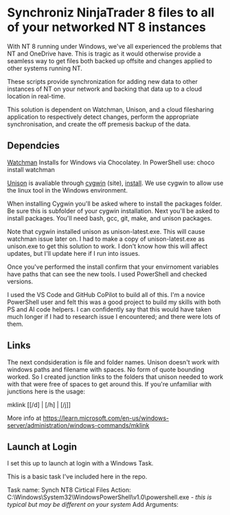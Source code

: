 # Synchroniz NinjaTrader 8 files to all of your networked NT 8 instances

With NT 8 running under Windows, we've all experienced the problems that NT and OneDrive have.  This is tragic as it would otherwise provide a seamless way to get files both backed up offsite and changes applied to other systems running NT.

These scripts provide synchronization for adding new data to other instances of NT on your network and backing that data up to a cloud location in real-time.

This solution is dependent on Watchman, Unison, and a cloud filesharing application to respectively detect changes, perform the appropriate synchronisation, and create the off premesis backup of the data.

## Dependcies

[Watchman](https://facebook.github.io/watchman/)
Installs for Windows via Chocolatey.  In PowerShell use: choco install watchman

[Unison](https://github.com/bcpierce00/unison) is avaliable through [cygwin](https://www.cygwin.com/) (site), [install](https://www.cygwin.com/setup-x86_64.exe).
We use cygwin to allow use the linux tool in the Windows environment.

When installing Cygwin you'll be asked where to install the packages folder.  Be sure this is subfolder of your cygwin installation.
Next you'll be asked to install packages.  You'll need bash, gcc, git, make, and unison packages.

Note that cygwin installed unison as unison-latest.exe.  This will cause watchman issue later on.  I had to make a copy of unison-latest.exe as unison.exe to get this solution to work.  I don't know how this will affect updates, but I'll update here if I run into issues.

Once you've performed the install confirm that your envirnoment variables have paths that can see the new tools.  I used PowerShell and checked versions.

I used the VS Code and GitHub CoPilot to build all of this.  I'm a novice PowerShell user and felt this was a good project to build my skills with both PS and AI code helpers.  I can confidently say that this would have taken much longer if I had to research issue I encountered; and there were lots of them.

## Links

The next condsideration is file and folder names.  Unison doesn't work with windows paths and filename with spaces.  No form of quote bounding worked.  So I created junction links to the folders that unison needed to work with that were free of spaces to get around this.  If you're unfamiliar with junctions here is the usage: 

mklink [[/d] | [/h] | [/j]] <link> <target>

More info at https://learn.microsoft.com/en-us/windows-server/administration/windows-commands/mklink

## Launch at Login

I set this up to launch at login with a Windows Task.  

This is a basic task I've included here in the repo.

Task name: Synch NT8 Cirtical Files
Action: C:\Windows\System32\WindowsPowerShell\v1.0\powershell.exe   *- this is typical but may be different on your system*
Add Arguments: 
